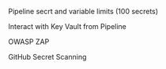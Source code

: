 
Pipeline secrt and variable limits (100 secrets)

Interact with Key Vault from Pipeline

OWASP ZAP

GitHub Secret Scanning

